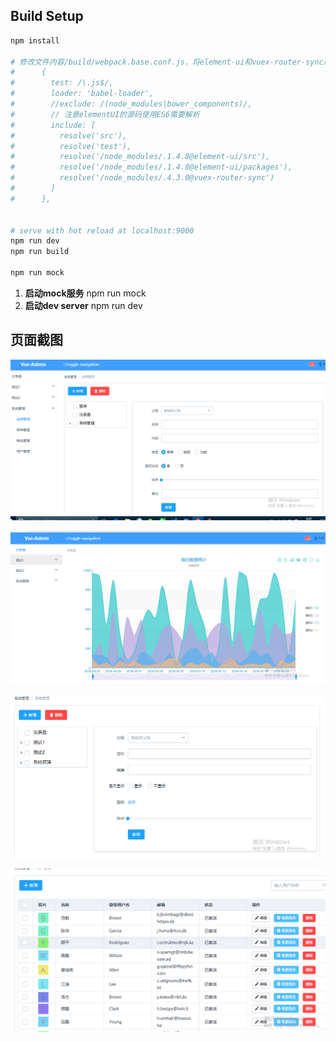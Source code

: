 


## Build Setup
``` bash
npm install

# 修改文件内容/build/webpack.base.conf.js，将element-ui和vuex-router-sync版本替换成install后node_modules目录中当前版本，注意不能用软链
#      {
#        test: /\.js$/,
#        loader: 'babel-loader',
#        //exclude: /(node_modules|bower_components)/,
#        // 注意elementUI的源码使用ES6需要解析
#        include: [
#          resolve('src'),
#          resolve('test'),
#          resolve('/node_modules/.1.4.8@element-ui/src'),
#          resolve('/node_modules/.1.4.8@element-ui/packages'),
#          resolve('/node_modules/.4.3.0@vuex-router-sync')
#        ]
#      },


# serve with hot reload at localhost:9000
npm run dev
npm run build

npm run mock
```

1. **启动mock服务**
npm run mock
2. **启动dev server**
npm run dev


## 页面截图

<p><img src="https://github.com/fj1203/vue-admin/blob/master/static/data/assetImage.png" /></p>
<p><img src="https://github.com/fj1203/vue-admin/blob/master/static/data/index.png" /></p>

<p><img src="https://github.com/fj1203/vue-admin/blob/master/static/data/roal.png" /></p>
<p><img src="https://github.com/fj1203/vue-admin/blob/master/static/data/user.png" /></p>
